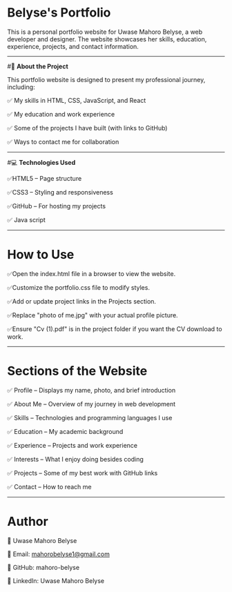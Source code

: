 # **Belyse's Portfolio**

This is a personal portfolio website for Uwase Mahoro Belyse, a web developer and designer. The website showcases her skills, education, experience, projects, and contact information.

---
#📌 **About the Project**

This portfolio website is designed to present my professional journey, including:

✅ My skills in HTML, CSS, JavaScript, and React

✅ My education and work experience

✅ Some of the projects I have built (with links to GitHub)

✅ Ways to contact me for collaboration

---

#💻 **Technologies Used**

✅HTML5 – Page structure

✅CSS3 – Styling and responsiveness

✅GitHub – For hosting my projects

✅ Java script

---

# **How to Use**

✅Open the index.html file in a browser to view the website.

✅Customize the portfolio.css file to modify styles.

✅Add or update project links in the Projects section.

✅Replace "photo of me.jpg" with your actual profile picture.

✅Ensure "Cv (1).pdf" is in the project folder if you want the CV download to work.


---

# **Sections of the Website**

✅ Profile – Displays my name, photo, and brief introduction

✅ About Me – Overview of my journey in web development

✅ Skills – Technologies and programming languages I use

✅ Education – My academic background

✅ Experience – Projects and work experience

✅ Interests – What I enjoy doing besides coding

✅ Projects – Some of my best work with GitHub links

✅ Contact – How to reach me

---

# **Author**

📌 Uwase Mahoro Belyse

📩 Email: mahorobelyse1@gmail.com

🔗 GitHub: mahoro-belyse

🔗 LinkedIn: Uwase Mahoro Belyse
